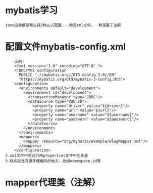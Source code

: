 # mybatis学习

    java这类框架都支持2种方式配置，一种是xml文件，一种是基于注解

# 配置文件mybatis-config.xml

        示例：
        <?xml version="1.0" encoding="UTF-8" ?>
        <!DOCTYPE configuration
          PUBLIC "-//mybatis.org//DTD Config 3.0//EN"
          "https://mybatis.org/dtd/mybatis-3-config.dtd">
        <configuration>
          <environments default="development">
            <environment id="development">
              <transactionManager type="JDBC"/>
              <dataSource type="POOLED">
                <property name="driver" value="${driver}"/>
                <property name="url" value="${url}"/>
                <property name="username" value="${username}"/>
                <property name="password" value="${password}"/>
              </dataSource>
            </environment>
          </environments>
          <mappers>
            <mapper resource="org/mybatis/example/BlogMapper.xml"/>
          </mappers>
        </configuration>
    2.xml文件中可以引用properties文件中的变量
    3.缺点就是有很多硬编码的地方，比如namespace,id等

# mapper代理类（注解）
